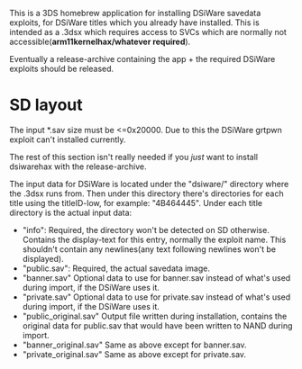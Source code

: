 This is a 3DS homebrew application for installing DSiWare savedata exploits, for DSiWare titles which you already have installed. This is intended as a .3dsx which requires access to SVCs which are normally not accessible(**arm11kernelhax/whatever required**).

Eventually a release-archive containing the app + the required DSiWare exploits should be released.

# SD layout
The input \*.sav size must be <=0x20000. Due to this the DSiWare grtpwn exploit can't installed currently.

The rest of this section isn't really needed if you *just* want to install dsiwarehax with the release-archive.

The input data for DSiWare is located under the "dsiware/" directory where the .3dsx runs from. Then under this directory there's directories for each title using the titleID-low, for example: "4B464445". Under each title directory is the actual input data:
* "info": Required, the directory won't be detected on SD otherwise. Contains the display-text for this entry, normally the exploit name. This shouldn't contain any newlines(any text following newlines won't be displayed).
* "public.sav": Required, the actual savedata image.
* "banner.sav" Optional data to use for banner.sav instead of what's used during import, if the DSiWare uses it.
* "private.sav" Optional data to use for private.sav instead of what's used during import, if the DSiWare uses it.
* "public_original.sav" Output file written during installation, contains the original data for public.sav that would have been written to NAND during import.
* "banner_original.sav" Same as above except for banner.sav.
* "private_original.sav" Same as above except for private.sav.
